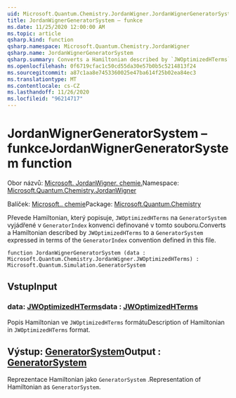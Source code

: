 ```yaml
---
uid: Microsoft.Quantum.Chemistry.JordanWigner.JordanWignerGeneratorSystem
title: JordanWignerGeneratorSystem – funkce
ms.date: 11/25/2020 12:00:00 AM
ms.topic: article
qsharp.kind: function
qsharp.namespace: Microsoft.Quantum.Chemistry.JordanWigner
qsharp.name: JordanWignerGeneratorSystem
qsharp.summary: Converts a Hamiltonian described by `JWOptimizedHTerms` to a `GeneratorSystem` expressed in terms of the `GeneratorIndex` convention defined in this file.
ms.openlocfilehash: 0f6719cfac1c50cd55da30e57b0b5c5214813f24
ms.sourcegitcommit: a87c1aa8e7453360025e47ba614f25b02ea84ec3
ms.translationtype: MT
ms.contentlocale: cs-CZ
ms.lasthandoff: 11/26/2020
ms.locfileid: "96214717"
---
```

# <a name="jordanwignergeneratorsystem-function"></a><span data-ttu-id="469c5-102">JordanWignerGeneratorSystem – funkce</span><span class="sxs-lookup"><span data-stu-id="469c5-102">JordanWignerGeneratorSystem function</span></span>

<span data-ttu-id="469c5-103">Obor názvů: [Microsoft. JordanWigner. chemie.](xref:Microsoft.Quantum.Chemistry.JordanWigner)</span><span class="sxs-lookup"><span data-stu-id="469c5-103">Namespace: [Microsoft.Quantum.Chemistry.JordanWigner](xref:Microsoft.Quantum.Chemistry.JordanWigner)</span></span>

<span data-ttu-id="469c5-104">Balíček: [Microsoft.. chemie](https://nuget.org/packages/Microsoft.Quantum.Chemistry)</span><span class="sxs-lookup"><span data-stu-id="469c5-104">Package: [Microsoft.Quantum.Chemistry](https://nuget.org/packages/Microsoft.Quantum.Chemistry)</span></span>


<span data-ttu-id="469c5-105">Převede Hamiltonian, který popisuje, `JWOptimizedHTerms` na `GeneratorSystem` vyjádřené v `GeneratorIndex` konvenci definované v tomto souboru.</span><span class="sxs-lookup"><span data-stu-id="469c5-105">Converts a Hamiltonian described by `JWOptimizedHTerms` to a `GeneratorSystem` expressed in terms of the `GeneratorIndex` convention defined in this file.</span></span>

```qsharp
function JordanWignerGeneratorSystem (data : Microsoft.Quantum.Chemistry.JordanWigner.JWOptimizedHTerms) : Microsoft.Quantum.Simulation.GeneratorSystem
```


## <a name="input"></a><span data-ttu-id="469c5-106">Vstup</span><span class="sxs-lookup"><span data-stu-id="469c5-106">Input</span></span>

### <a name="data--jwoptimizedhterms"></a><span data-ttu-id="469c5-107">data: [JWOptimizedHTerms](xref:Microsoft.Quantum.Chemistry.JordanWigner.JWOptimizedHTerms)</span><span class="sxs-lookup"><span data-stu-id="469c5-107">data : [JWOptimizedHTerms](xref:Microsoft.Quantum.Chemistry.JordanWigner.JWOptimizedHTerms)</span></span>

<span data-ttu-id="469c5-108">Popis Hamiltonian ve `JWOptimizedHTerms` formátu</span><span class="sxs-lookup"><span data-stu-id="469c5-108">Description of Hamiltonian in `JWOptimizedHTerms` format.</span></span>



## <a name="output--generatorsystem"></a><span data-ttu-id="469c5-109">Výstup: [GeneratorSystem](xref:Microsoft.Quantum.Simulation.GeneratorSystem)</span><span class="sxs-lookup"><span data-stu-id="469c5-109">Output : [GeneratorSystem](xref:Microsoft.Quantum.Simulation.GeneratorSystem)</span></span>

<span data-ttu-id="469c5-110">Reprezentace Hamiltonian jako `GeneratorSystem` .</span><span class="sxs-lookup"><span data-stu-id="469c5-110">Representation of Hamiltonian as `GeneratorSystem`.</span></span>